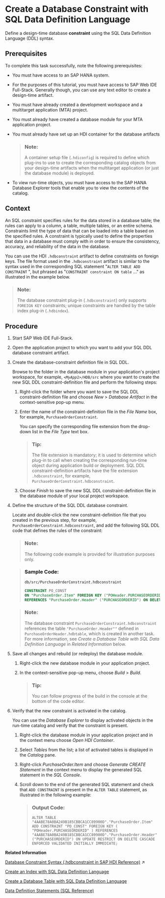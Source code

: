 <!-- loio65b61c47c39a44c7909095de902dc22f -->

# Create a Database Constraint with SQL Data Definition Language

Define a design-time database **constraint** using the SQL Data Definition Language \(DDL\) syntax.



<a name="loio65b61c47c39a44c7909095de902dc22f__prereq_wmq_cdt_sfb"/>

## Prerequisites

To complete this task successfully, note the following prerequisites:

-   You must have access to an SAP HANA system.
-   For the purposes of this tutorial, you must have access to SAP Web IDE Full-Stack. Generally though, you can use any text editor to create a design-time artifact.
-   You must have already created a development workspace and a multitarget application \(MTA\) project.
-   You must already have created a database module for your MTA application project.
-   You must already have set up an HDI container for the database artifacts

    > ### Note:  
    > A container setup file \(`.hdiconfig`\) is required to define which plug-ins to use to create the corresponding catalog objects from your design-time artifacts when the multitarget application \(or just the database module\) is deployed.

-   To view run-time objects, you must have access to the SAP HANA Database Explorer tools that enable you to view the contents of the catalog.



## Context

An SQL constraint specifies rules for the data stored in a database table; the rules can apply to a column, a table, multiple tables, or an entire schema. Constraints limit the type of data that can be loaded into a table based on the specified rules. A constraint is typically used to define the properties that data in a database must comply with in order to ensure the consistency, accuracy, and reliability of the data in the database.

You can use the HDI `.hdbconstraint` artifact to define constraints on foreign keys. The file format used in the `.hdbconstraint` artifact is similar to the syntax used in the corresponding SQL statement "`ALTER TABLE ADD CONSTRAINT` ", but phrased as "`CONSTRAINT constraint ON table` …" as illustrated in the example below.

> ### Note:  
> The database constraint plug-in \(`.hdbconstraint`\) only supports `FOREIGN KEY` constraints; unique constraints are handled by the table index plug-in \(`.hdbindex`\).



## Procedure

1.  Start SAP Web IDE Full-Stack.

2.  Open the application project to which you want to add your SQL DDL database constraint artifact.

3.  Create the database-constraint definition file in SQL DDL.

    Browse to the folder in the database module in your application's project workspace, for example, <code><i class="varname">&lt;MyApp1&gt;</i>/HDB/src</code> where you want to create the new SQL DDL constraint-definition file and perform the following steps:

    1.  Right-click the folder where you want to save the SQL DDL constraint-definition file and choose *New* \> *Database Artifact* in the context-sensitive pop-up menu.

    2.  Enter the name of the constraint-definition file in the *File Name* box, for example, `PurchaseOrderConstraint`.

        You can specify the corresponding file extension from the drop-down list in the *File Type* text box.

        > ### Tip:  
        > The file extension is mandatory; it is used to determine which plug-in to call when creating the corresponding run-time object during application build or deployment. SQL DDL constraint-definition artifacts have the file extension `.hdbconstraint`, for example, `PurchaseOrderConstraint.hdbconstraint`.

    3.  Choose *Finish* to save the new SQL DDL constraint-definition file in the database module of your local project workspace.


4.  Define the structure of the SQL DDL database constraint.

    Locate and double-click the new constraint-definition file that you created in the previous step, for example, `PurchaseOrderConstraint.hdbconstraint`, and add the following SQL DDL code that defines the rules of the constraint:

    > ### Note:  
    > The following code example is provided for illustration purposes only.

    > ### Sample Code:  
    > `db/src/PurchaseOrderConstraint.hdbconstraint`
    > 
    > ```sql
    > CONSTRAINT PO_CONST 
    > ON "PurchaseOrder.Item" FOREIGN KEY ("POHeader.PURCHASEORDERID") 
    > REFERENCES "PurchaseOrder.Header" ("PURCHASEORDERID") ON DELETE CASCADE 
    > ```

    > ### Note:  
    > The database constraint `PurchaseOrderConstraint.hdbconstraint` references the table `"PurchaseOrder.Header""` defined in `PurchaseOrderHeader.hdbtable`, which is created in another task. For more information, see *Create a Database Table with SQL Data Definition Language* in *Related Information* below.

5.  Save all changes and rebuild \(or redeploy\) the database module.

    1.  Right-click the new database module in your application project.

    2.  In the context-sensitive pop-up menu, choose *Build* \> *Build*.

        > ### Tip:  
        > You can follow progress of the build in the console at the bottom of the code editor.


6.  Verify that the new constraint is activated in the catalog.

    You can use the *Database Explorer* to display activated objects in the run-time catalog and verify that the constraint is present.

    1.  Right-click the database module in your application project and in the context menu choose *Open HDI Container*.

    2.  Select *Tables* from the list; a list of activated tables is displayed in the *Catalog* pane.

    3.  Right-click *PurchaseOrder.Item* and choose *Generate CREATE Statement* in the context menu to display the generated SQL statement in the *SQL Console*.

    4.  Scroll down to the end of the generated SQL statement and check that `ADD CONSTRAINT` is present in the `ALTER TABLE` statement, as illustrated in the following example:

        > ### Output Code:  
        > ```
        > ALTER TABLE "4AABE78A0BA249B185CBBCA1CC89900D"."PurchaseOrder.Item" ADD CONSTRAINT "PO_CONST" FOREIGN KEY ( "POHeader.PURCHASEORDERID" ) REFERENCES "4AABE78A0BA249B185CBBCA1CC89900D"."PurchaseOrder.Header" ("PURCHASEORDERID") ON UPDATE RESTRICT ON DELETE CASCADE ENFORCED VALIDATED INITIALLY IMMEDIATE;
        > 
        > ```



**Related Information**  


[Database Constraint Syntax (.hdbconstraint in SAP HDI Reference)](https://help.sap.com/viewer/c2cc2e43458d4abda6788049c58143dc/2024_1_QRC/en-US/bda54706fbda4910908871743b675ad1.html "Transform a design-time constraint into a constraint on database tables.") :arrow_upper_right:

[Create an Index with SQL Data Definition Language](create-an-index-with-sql-data-definition-language-90de80c.md "Define a design-time database index using the SQL Data Definition Language (DDL) syntax.")

[Create a Database Table with SQL Data Definition Language](create-a-database-table-with-sql-data-definition-language-879ce23.md "Define a design-time database table using the SQL Data Definition Language (DDL) syntax.")

[Data Definition Statements \(SQL Reference\)](https://help.sap.com/viewer/4fe29514fd584807ac9f2a04f6754767/latest/en-US/209ce8cd75191014bcd59c2b379a17c9.html)

